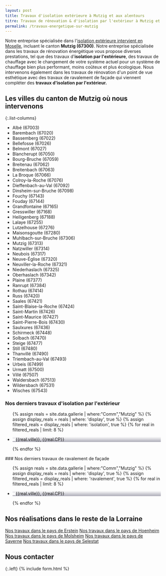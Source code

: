```yaml
---
layout: post
title: Travaux d'isolation extérieure à Mutzig et aux alentours
titre: Travaux de rénovation & d'isolation par l'extérieur à Mutzig et aux alentours
permalink: /travaux-energetique-sur-mutzig
---
```

Notre entreprise spécialisée dans l'[isolation extérieure intervient en Moselle](/isolation-extérieure/), incluant le canton <strong>Mutzig (67300)</strong>. 
Notre entreprise spécialisée dans les travaux de rénovation énergétique vous propose diverses prestations, tel que des travaux d'<strong>isolation par l'extérieure</strong>, des travaux de chauffage avec le changement de votre système actuel pour un système de chauffage bien plus performant, moins coûteux et plus écologique. Nous intervenons également dans les travaux de rénovation d'un point de vue esthétique avec des travaux de ravalement de façade qui viennent compléter des <strong>travaux d'isolation par l'extérieur.</strong>
## Les villes du canton de Mutzig où nous intervenons

{:.list-columns}
- Albé (67003) 
- Barembach (67020) 
- Bassemberg (67022) 
- Bellefosse (67026) 
- Belmont (67027) 
- Blancherupt (67050) 
- Bourg-Bruche (67059) 
- Breitenau (67062) 
- Breitenbach (67063) 
- La Broque (67066) 
- Colroy-la-Roche (67076) 
- Dieffenbach-au-Val (67092) 
- Dinsheim-sur-Bruche (67098) 
- Fouchy (67143)
- Fouday (67144) 
- Grandfontaine (67165) 
- Gresswiller (67168) 
- Heiligenberg (67188) 
- Lalaye (67255) 
- Lutzelhouse (67276) 
- Maisonsgoutte (67280) 
- Muhlbach-sur-Bruche (67306) 
- Mutzig (67313) 
- Natzwiller (67314) 
- Neubois (67317) 
- Neuve-Église (67320) 
- Neuviller-la-Roche (67321) 
- Niederhaslach (67325) 
- Oberhaslach (67342) 
- Plaine (67377) 
- Ranrupt (67384) 
- Rothau (67414) 
- Russ (67420) 
- Saales (67421) 
- Saint-Blaise-la-Roche (67424) 
- Saint-Martin (67426) 
- Saint-Maurice (67427) 
- Saint-Pierre-Bois (67430) 
- Saulxures (67436) 
- Schirmeck (67448) 
- Solbach (67470) 
- Steige (67477) 
- Still (67480) 
- Thanvillé (67490) 
- Triembach-au-Val (67493) 
- Urbeis (67499) 
- Urmatt (67500) 
- Villé (67507) 
- Waldersbach (67513) 
- Wildersbach (67531) 
- Wisches (67543)  

### Nos derniers travaux d'isolation par l'extérieur
  <ul class="grid four">
  	{% assign reals = site.data.gallerie | where:"Comm","Mutzig" %}
    {% assign display_reals = reals | where: 'display', true %}
    {% assign filtered_reals = display_reals | where: 'isolation', true %}
    {% for real in filtered_reals | limit: 8 %}
      <li class="item-grid realisation" onclick="closebox()" style="background-image: linear-gradient(0deg, rgba(2,0,36,0.3197872899159664) 0%, rgba(255,255,255,0) 100%),url(../assets/images/realisations/{{real.img}});" data-image="{{real.img}}" data-ville="{{real.ville}}" data-cp="{{real.CP}}">
        <img src="../assets/images/realisations/{{real.img}}" alt="travaux de rénovation de façade à {{real.ville}}" style="display: none;">
        <p><img src="../assets/images/icones/map-marker.png" width="10">{{real.ville}}, {{real.CP}}</p>
      </li>
    {% endfor %}
  </ul>
### Nos derniers travaux de ravalement de façade
  <ul class="grid four">
  	{% assign reals = site.data.gallerie | where:"Comm","Mutzig" %}
    {% assign display_reals = reals | where: 'display', true %}
    {% assign filtered_reals = display_reals | where: 'ravalement', true %}
    {% for real in filtered_reals | limit: 8 %}
      <li class="item-grid realisation" onclick="closebox()" style="background-image: linear-gradient(0deg, rgba(2,0,36,0.3197872899159664) 0%, rgba(255,255,255,0) 100%),url(../assets/images/realisations/{{real.img}});" data-image="{{real.img}}" data-ville="{{real.ville}}" data-cp="{{real.CP}}">
        <img src="../assets/images/realisations/{{real.img}}" alt="travaux de rénovation de façade à {{real.ville}}" style="display: none;">
        <p><img src="../assets/images/icones/map-marker.png" width="10">{{real.ville}}, {{real.CP}}</p>
      </li>
    {% endfor %}
  </ul>

## Nos réalisations dans le reste de la Lorraine
[Nos travaux dans le pays de Erstein](/travaux-energetique-sur-erstein)
[Nos travaux dans le pays de Hoenheim](/travaux-energetique-sur-hoenheim)
[Nos travaux dans le pays de Molsheim](/travaux-energetique-sur-molsheim)
[Nos travaux dans le pays de Saverne](/travaux-energetique-sur-saverne)
[Nos travaux dans le pays de Selestat](/travaux-energetique-sur-selestat)

## Nous contacter
{:.left}
{% include form.html %}